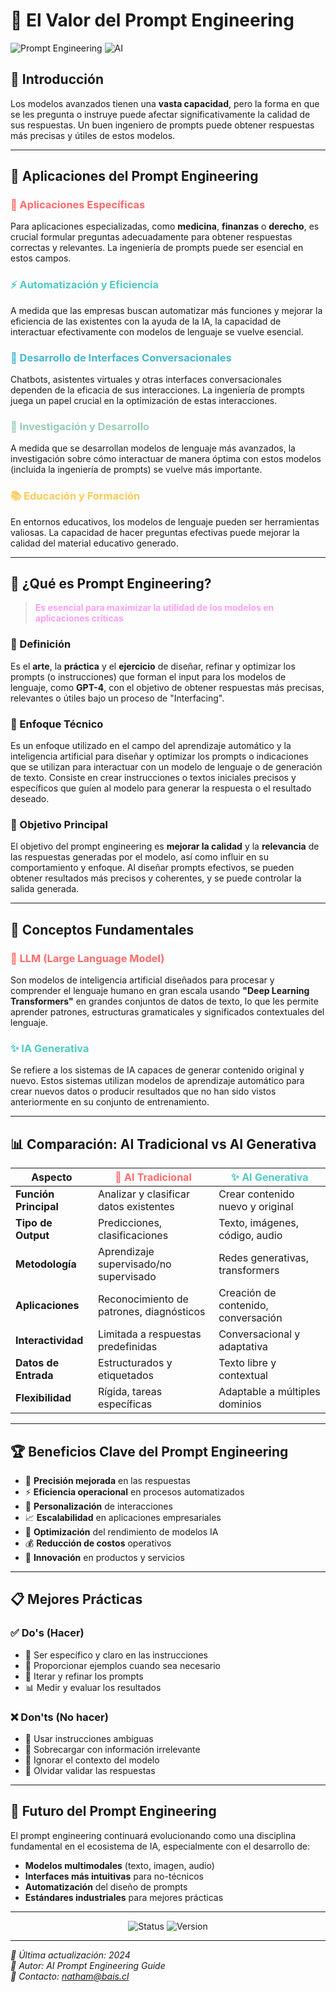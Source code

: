 # 🚀 El Valor del Prompt Engineering

![Prompt Engineering](https://img.shields.io/badge/Topic-Prompt%20Engineering-blue?style=for-the-badge)
![AI](https://img.shields.io/badge/Field-Artificial%20Intelligence-green?style=for-the-badge)

## 📖 Introducción

Los modelos avanzados tienen una **vasta capacidad**, pero la forma en que se les pregunta o instruye puede afectar significativamente la calidad de sus respuestas. Un buen ingeniero de prompts puede obtener respuestas más precisas y útiles de estos modelos.

---

## 🎯 Aplicaciones del Prompt Engineering

### <span style="color: #FF6B6B;">🏥 Aplicaciones Específicas</span>
Para aplicaciones especializadas, como **medicina**, **finanzas** o **derecho**, es crucial formular preguntas adecuadamente para obtener respuestas correctas y relevantes. La ingeniería de prompts puede ser esencial en estos campos.

### <span style="color: #4ECDC4;">⚡ Automatización y Eficiencia</span>
A medida que las empresas buscan automatizar más funciones y mejorar la eficiencia de las existentes con la ayuda de la IA, la capacidad de interactuar efectivamente con modelos de lenguaje se vuelve esencial.

### <span style="color: #45B7D1;">💬 Desarrollo de Interfaces Conversacionales</span>
Chatbots, asistentes virtuales y otras interfaces conversacionales dependen de la eficacia de sus interacciones. La ingeniería de prompts juega un papel crucial en la optimización de estas interacciones.

### <span style="color: #96CEB4;">🔬 Investigación y Desarrollo</span>
A medida que se desarrollan modelos de lenguaje más avanzados, la investigación sobre cómo interactuar de manera óptima con estos modelos (incluida la ingeniería de prompts) se vuelve más importante.

### <span style="color: #FECA57;">📚 Educación y Formación</span>
En entornos educativos, los modelos de lenguaje pueden ser herramientas valiosas. La capacidad de hacer preguntas efectivas puede mejorar la calidad del material educativo generado.

---

## 🤔 ¿Qué es Prompt Engineering?

> <span style="color: #FF9FF3; font-weight: bold;">Es esencial para maximizar la utilidad de los modelos en aplicaciones críticas</span>

### 🎨 Definición
Es el **arte**, la **práctica** y el **ejercicio** de diseñar, refinar y optimizar los prompts (o instrucciones) que forman el input para los modelos de lenguaje, como **GPT-4**, con el objetivo de obtener respuestas más precisas, relevantes o útiles bajo un proceso de "Interfacing".

### 🔧 Enfoque Técnico
Es un enfoque utilizado en el campo del aprendizaje automático y la inteligencia artificial para diseñar y optimizar los prompts o indicaciones que se utilizan para interactuar con un modelo de lenguaje o de generación de texto. Consiste en crear instrucciones o textos iniciales precisos y específicos que guíen al modelo para generar la respuesta o el resultado deseado.

### 🎯 Objetivo Principal
El objetivo del prompt engineering es **mejorar la calidad** y la **relevancia** de las respuestas generadas por el modelo, así como influir en su comportamiento y enfoque. Al diseñar prompts efectivos, se pueden obtener resultados más precisos y coherentes, y se puede controlar la salida generada.

---

## 🧠 Conceptos Fundamentales

### <span style="color: #FF6B6B;">🤖 LLM (Large Language Model)</span>
Son modelos de inteligencia artificial diseñados para procesar y comprender el lenguaje humano en gran escala usando **"Deep Learning Transformers"** en grandes conjuntos de datos de texto, lo que les permite aprender patrones, estructuras gramaticales y significados contextuales del lenguaje.

### <span style="color: #4ECDC4;">✨ IA Generativa</span>
Se refiere a los sistemas de IA capaces de generar contenido original y nuevo. Estos sistemas utilizan modelos de aprendizaje automático para crear nuevos datos o producir resultados que no han sido vistos anteriormente en su conjunto de entrenamiento.

---

## 📊 Comparación: AI Tradicional vs AI Generativa

| Aspecto | <span style="color: #FF6B6B;">🔧 AI Tradicional</span> | <span style="color: #4ECDC4;">✨ AI Generativa</span> |
|---------|----------------------------------------------|---------------------------------------------|
| **Función Principal** | Analizar y clasificar datos existentes | Crear contenido nuevo y original |
| **Tipo de Output** | Predicciones, clasificaciones | Texto, imágenes, código, audio |
| **Metodología** | Aprendizaje supervisado/no supervisado | Redes generativas, transformers |
| **Aplicaciones** | Reconocimiento de patrones, diagnósticos | Creación de contenido, conversación |
| **Interactividad** | Limitada a respuestas predefinidas | Conversacional y adaptativa |
| **Datos de Entrada** | Estructurados y etiquetados | Texto libre y contextual |
| **Flexibilidad** | Rígida, tareas específicas | Adaptable a múltiples dominios |

---

## 🏆 Beneficios Clave del Prompt Engineering

- 🎯 **Precisión mejorada** en las respuestas
- ⚡ **Eficiencia operacional** en procesos automatizados
- 🔧 **Personalización** de interacciones
- 📈 **Escalabilidad** en aplicaciones empresariales
- 🧠 **Optimización** del rendimiento de modelos IA
- 💰 **Reducción de costos** operativos
- 🚀 **Innovación** en productos y servicios

---

## 📋 Mejores Prácticas

### ✅ **Do's (Hacer)**
- 🎯 Ser específico y claro en las instrucciones
- 📝 Proporcionar ejemplos cuando sea necesario
- 🔄 Iterar y refinar los prompts
- 📊 Medir y evaluar los resultados

### ❌ **Don'ts (No hacer)**
- 🚫 Usar instrucciones ambiguas
- 🚫 Sobrecargar con información irrelevante
- 🚫 Ignorar el contexto del modelo
- 🚫 Olvidar validar las respuestas

---

## 🔮 Futuro del Prompt Engineering

El prompt engineering continuará evolucionando como una disciplina fundamental en el ecosistema de IA, especialmente con el desarrollo de:

- **Modelos multimodales** (texto, imagen, audio)
- **Interfaces más intuitivas** para no-técnicos
- **Automatización** del diseño de prompts
- **Estándares industriales** para mejores prácticas

---

<p align="center">
  <img src="https://img.shields.io/badge/Status-Documento%20Actualizado-success?style=for-the-badge" alt="Status">
  <img src="https://img.shields.io/badge/Versión-2024.1-blue?style=for-the-badge" alt="Version">
</p>

---

*📅 Última actualización: 2024*  
*👤 Autor: AI Prompt Engineering Guide*  
*📧 Contacto: natham@bais.cl*
